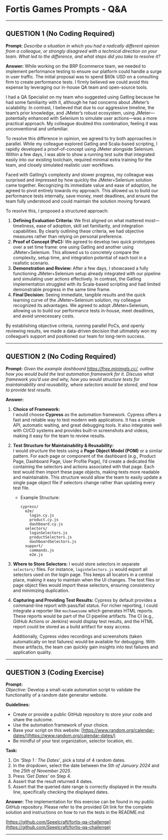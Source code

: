 # Fortis Games Prompts - Q&A

---
## QUESTION 1 (No Coding Required)

**Prompt:** *Describe a situation in which you had a radically different opinion from a colleague, or strongly disagreed with a technical direction on your team. What led to the difference, and what steps did you take to resolve it?*

**Answer:**
While working on the BRP Ecommerce team, we needed to implement performance testing to ensure our platform could handle a surge in user traffic. The initial proposal was to spend $60k USD on a consulting firm to create performance tests. I firmly believed we could avoid this expense by leveraging our in-house QA team and open-source tools.

I had a QA Specialist on my team who suggested using Gatling because he had some familiarity with it, although he had concerns about JMeter’s scalability. In contrast, I believed that due to our aggressive timeline, the team’s prior knowledge, and JMeter’s robust ecosystem, using JMeter—potentially enhanced with Selenium to simulate user actions—was a more practical approach. My colleague doubted this combination, feeling it was unconventional and unfamiliar.

To resolve this difference in opinion, we agreed to try both approaches in parallel. While my colleague explored Gatling and Scala-based scripting, I rapidly developed a proof-of-concept using JMeter alongside Selenium. Within a few days, I was able to show a running test suite that integrated easily into our existing toolchain, required minimal extra training for the team, and closely simulated realistic user workflows.

Faced with Gatling’s complexity and slower progress, my colleague was surprised and impressed by how quickly the JMeter+Selenium solution came together. Recognizing its immediate value and ease of adoption, he agreed to pivot entirely towards my approach. This allowed us to build our performance tests internally, save money, meet deadlines, and ensure the team fully understood and could maintain the solution moving forward.

To resolve this, I proposed a structured approach:
1. **Defining Evaluation Criteria:** We first aligned on what mattered most—timeliness, ease of adoption, skill set familiarity, and integration capabilities. By clearly outlining these criteria, we had objective measures rather than relying on personal preference.
2. **Proof of Concept (PoC):** We agreed to develop two quick prototypes over a set time frame: one using Gatling and another using JMeter+Selenium. This allowed us to concretely compare the complexity, setup time, and integration potential of each tool in a realistic scenario.
3. **Demonstration and Review:** After a few days, I showcased a fully functioning JMeter+Selenium setup already integrated with our pipeline and simulating user actions effectively. In contrast, the Gatling implementation struggled with its Scala-based scripting and had limited demonstrable progress in the same time frame.
4. **Final Decision:** Seeing immediate, tangible results and the quick learning curve of the JMeter+Selenium solution, my colleague recognized its advantages. We agreed to adopt JMeter+Selenium, allowing us to build our performance tests in-house, meet deadlines, and avoid unnecessary costs.

By establishing objective criteria, running parallel PoCs, and openly reviewing results, we made a data-driven decision that ultimately won my colleague’s support and positioned our team for long-term success.

---
## QUESTION 2 (No Coding Required)

**Prompt:** *Given the example dashboard https://free.minimals.cc/, outline how you would build the test automation framework for it. Discuss what framework you’d use and why, how you would structure tests for maintainability and reusability, where selectors would be stored, and how to provide test results.*

**Answer:**
1. **Choice of Framework:**  
   I would choose **Cypress** as the automation framework. Cypress offers a fast and reliable way to test modern web applications. It has a simple API, automatic waiting, and great debugging tools. It also integrates well with CI/CD systems and provides built-in screenshots and videos, making it easy for the team to review results.

2. **Test Structure for Maintainability & Reusability:**  
   I would structure the tests using a **Page Object Model (POM)** or a similar pattern. For each page or component of the dashboard (e.g., Product Page, Dashboard Page, User Profile Page), I’d create a dedicated file containing the selectors and actions associated with that page. Each test would then import these page objects, making tests more readable and maintainable. This structure would allow the team to easily update a single page object file if selectors change rather than updating every test file.

   - Example Structure:
     ```
     cypress/
       e2e/
         login.cy.js
         product.cy.js
         dashboard.cy.js
       selectors/
         loginSelectors.js
         productSelectors.js
         dashboardSelectors.js
       support/
         commands.js
         e2e.js
     ```

3. **Where to Store Selectors:**
   I would store selectors in separate `selectors/` files. For instance, `loginSelectors.js` would export all selectors used on the login page. This keeps all locators in a central place, making it easy to maintain when the UI changes. The test files or page object files would import these selectors, ensuring consistency and minimizing duplication.

4. **Capturing and Providing Test Results:**
   Cypress by default provides a command-line report with pass/fail status. For richer reporting, I could integrate a reporter like `mochawesome` which generates HTML reports. These reports would be part of the CI pipeline artifacts. The CI (e.g., GitHub Actions or Jenkins) would display test results, and the HTML report could be stored as a build artifact for easy access.

   Additionally, Cypress video recordings and screenshots (taken automatically on test failures) would be available for debugging. With these artifacts, the team can quickly gain insights into test failures and application quality.

---
## QUESTION 3 (Coding Exercise)

**Prompt:**  
*Objective:* Develop a small-scale automation script to validate the functionality of a random date generator website.

**Guidelines:**
- Create or provide a public GitHub repository to store your code and share the outcome.
- Use the automation framework of your choice.
- Base your script on this website: [https://www.random.org/calendar-dates/](https://www.random.org/calendar-dates/)
- Be mindful of your test organization, selector location, etc.

**Task:**
1. On *‘Step 1 : The Dates’*, pick a total of 4 random dates.
2. In the dropdown, select the date between the *5th of January 2024* and the *25th of November 2025*.
3. Press *‘Get Dates’* on Step 4.
4. Assert that the result returned 4 dates.
5. Assert that the queried date range is correctly displayed in the results line, specifically checking the displayed dates.

**Answer:**
The implementation for this exercise can be found in my public GitHub repository. Please refer to the provided Git link for the complete solution and instructions on how to run the tests in the README.md

[https://github.com/Speelcraft/fortis-qa-challenge](https://github.com/Speelcraft/fortis-qa-challenge)


---